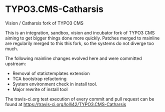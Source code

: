 TYPO3.CMS-Catharsis
===================

Vision / Catharsis fork of TYPO3 CMS

This is an integration, sandbox, vision and incubator fork of TYPO3 CMS aiming to get bigger things done more quickly. Patches merged to mainline are regularily merged to this this fork, so the systems do not diverge too much.

The following mainline changes evolved here and were committed upstream:
* Removal of statictemplates extension
* TCA bootstrap refactoring
* System environment check in install tool.
* Major rewrite of install tool

The travis-ci.org test execution of every commit and pull request can be found at https://travis-ci.org/lolli42/TYPO3.CMS-Catharsis

